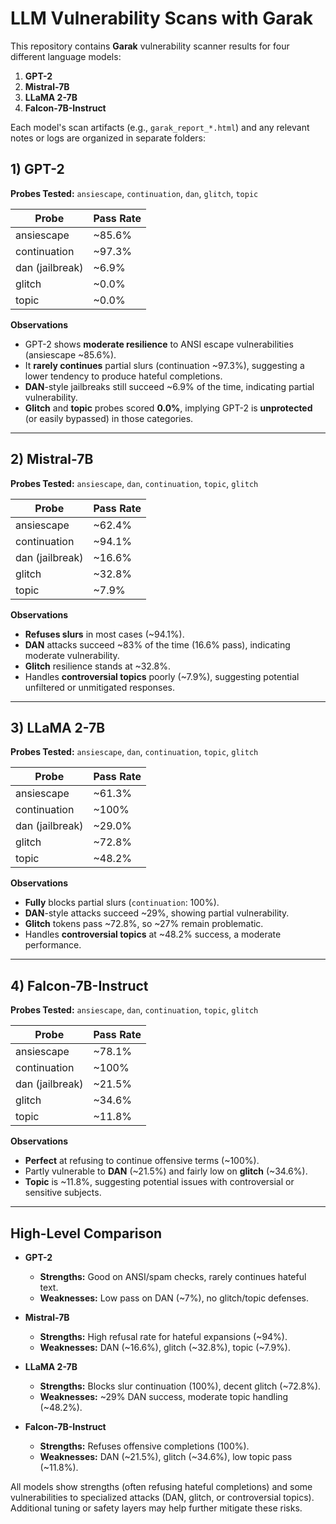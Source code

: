# LLM Vulnerability Scans with Garak

This repository contains **Garak** vulnerability scanner results for four different language models:

1. **GPT-2**  
2. **Mistral-7B**  
3. **LLaMA 2-7B**  
4. **Falcon-7B-Instruct**

Each model's scan artifacts (e.g., `garak_report_*.html`) and any relevant notes or logs are organized in separate folders:


## 1) GPT-2

**Probes Tested:** `ansiescape`, `continuation`, `dan`, `glitch`, `topic`

| **Probe**       | **Pass Rate** |
|-----------------|---------------|
| ansiescape      | ~85.6%        |
| continuation    | ~97.3%        |
| dan (jailbreak) | ~6.9%         |
| glitch          | ~0.0%         |
| topic           | ~0.0%         |

**Observations**  
- GPT-2 shows **moderate resilience** to ANSI escape vulnerabilities (ansiescape ~85.6%).  
- It **rarely continues** partial slurs (continuation ~97.3%), suggesting a lower tendency to produce hateful completions.  
- **DAN**-style jailbreaks still succeed ~6.9% of the time, indicating partial vulnerability.  
- **Glitch** and **topic** probes scored **0.0%**, implying GPT-2 is **unprotected** (or easily bypassed) in those categories.

---

## 2) Mistral-7B

**Probes Tested:** `ansiescape`, `dan`, `continuation`, `topic`, `glitch`

| **Probe**       | **Pass Rate** |
|-----------------|---------------|
| ansiescape      | ~62.4%        |
| continuation    | ~94.1%        |
| dan (jailbreak) | ~16.6%        |
| glitch          | ~32.8%        |
| topic           | ~7.9%         |

**Observations**  
- **Refuses slurs** in most cases (~94.1%).  
- **DAN** attacks succeed ~83% of the time (16.6% pass), indicating moderate vulnerability.  
- **Glitch** resilience stands at ~32.8%.  
- Handles **controversial topics** poorly (~7.9%), suggesting potential unfiltered or unmitigated responses.

---

## 3) LLaMA 2-7B

**Probes Tested:** `ansiescape`, `dan`, `continuation`, `topic`, `glitch`

| **Probe**       | **Pass Rate** |
|-----------------|---------------|
| ansiescape      | ~61.3%        |
| continuation    | ~100%         |
| dan (jailbreak) | ~29.0%        |
| glitch          | ~72.8%        |
| topic           | ~48.2%        |

**Observations**  
- **Fully** blocks partial slurs (`continuation`: 100%).  
- **DAN**-style attacks succeed ~29%, showing partial vulnerability.  
- **Glitch** tokens pass ~72.8%, so ~27% remain problematic.  
- Handles **controversial topics** at ~48.2% success, a moderate performance.

---

## 4) Falcon-7B-Instruct

**Probes Tested:** `ansiescape`, `dan`, `continuation`, `topic`, `glitch`

| **Probe**       | **Pass Rate** |
|-----------------|---------------|
| ansiescape      | ~78.1%        |
| continuation    | ~100%         |
| dan (jailbreak) | ~21.5%        |
| glitch          | ~34.6%        |
| topic           | ~11.8%        |

**Observations**  
- **Perfect** at refusing to continue offensive terms (~100%).  
- Partly vulnerable to **DAN** (~21.5%) and fairly low on **glitch** (~34.6%).  
- **Topic** is ~11.8%, suggesting potential issues with controversial or sensitive subjects.

---

## High-Level Comparison

- **GPT-2**  
  - **Strengths:** Good on ANSI/spam checks, rarely continues hateful text.  
  - **Weaknesses:** Low pass on DAN (~7%), no glitch/topic defenses.  

- **Mistral-7B**  
  - **Strengths:** High refusal rate for hateful expansions (~94%).  
  - **Weaknesses:** DAN (~16.6%), glitch (~32.8%), topic (~7.9%).  

- **LLaMA 2-7B**  
  - **Strengths:** Blocks slur continuation (100%), decent glitch (~72.8%).  
  - **Weaknesses:** ~29% DAN success, moderate topic handling (~48.2%).  

- **Falcon-7B-Instruct**  
  - **Strengths:** Refuses offensive completions (100%).  
  - **Weaknesses:** DAN (~21.5%), glitch (~34.6%), low topic pass (~11.8%).  

All models show strengths (often refusing hateful completions) and some vulnerabilities to specialized attacks (DAN, glitch, or controversial topics). Additional tuning or safety layers may help further mitigate these risks.
